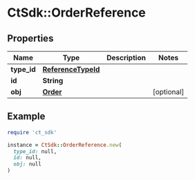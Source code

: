 # CtSdk::OrderReference

## Properties

| Name | Type | Description | Notes |
| ---- | ---- | ----------- | ----- |
| **type_id** | [**ReferenceTypeId**](ReferenceTypeId.md) |  |  |
| **id** | **String** |  |  |
| **obj** | [**Order**](Order.md) |  | [optional] |

## Example

```ruby
require 'ct_sdk'

instance = CtSdk::OrderReference.new(
  type_id: null,
  id: null,
  obj: null
)
```

